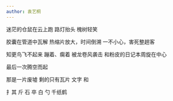 ```yaml
---
author: 袁艺桐
---
```

迷茫的仓鼠在云上跑
路灯抬头
槐树轻笑

胶囊在管道中瓦解
热缩片放大，时间倒溯
一不小心，害死整趟客

知更鸟飞不起来
蹦着、瘸着
被龙卷风袭击
和粉皮的日记本周旋在中心


最后一次腾空而起


那是一片废墟
剩的只有瓦片
文字 和

扌其
斤
石  卒 白 勺
千纸鹤
